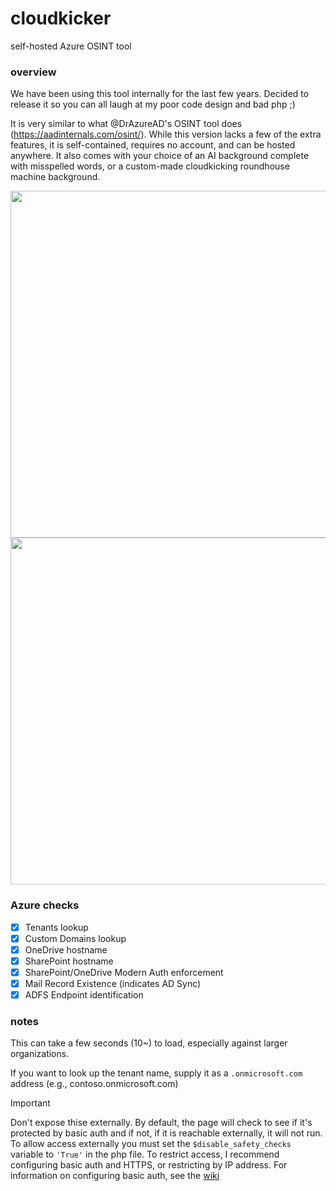 # cloudkicker
self-hosted Azure OSINT tool


### overview

We have been using this tool internally for the last few years. Decided to release it so you can all laugh at my poor code design and bad php ;)  

It is very similar to what @DrAzureAD's OSINT tool does (https://aadinternals.com/osint/). While this version lacks a few of the extra features, it is self-contained, requires no account, and can be hosted anywhere. It also comes with your choice of an AI background complete with misspelled words, or a custom-made cloudkicking roundhouse machine background.


<img src="https://github.com/user-attachments/assets/e0865d1d-1165-41c0-8631-322fe314d2b2" width="555">
 

<img src="https://github.com/user-attachments/assets/236c8088-2f94-4402-9d95-88017914e6e4" width="555">

### Azure checks
- [x] Tenants lookup
- [x] Custom Domains lookup
- [x] OneDrive hostname
- [x] SharePoint hostname
- [x] SharePoint/OneDrive Modern Auth enforcement
- [x] Mail Record Existence (indicates AD Sync)
- [x] ADFS Endpoint identification

### notes

This can take a few seconds (10~) to load, especially against larger organizations.

If you want to look up the tenant name, supply it as a ```.onmicrosoft.com``` address (e.g., contoso.onmicrosoft.com)

> [!IMPORTANT]
> Don't expose thise externally. By default, the page will check to see if it's protected by basic auth and if not, if it is reachable externally, it will not run. To allow access externally you must set the ```$disable_safety_checks``` variable to ```'True'``` in the php file.
> To restrict access, I recommend configuring basic auth and HTTPS, or restricting by IP address. For information on configuring basic auth, see the [wiki](https://github.com/nyxgeek/cloudkicker/wiki)
